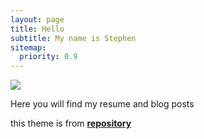 ```yaml
---
layout: page
title: Hello
subtitle: My name is Stephen
sitemap:
  priority: 0.9
---
```


<img src="{{ '/assets/img/pudhina.jpg' | prepend: site.baseurl }}" id="about-img">

<div id="describe-text">
	<p>Here you will find my resume and blog posts</p>
	<p>this theme is from <strong> <a href="https://github.com/knhash/Pudhina"> repository</a> </strong></p>
</div>
